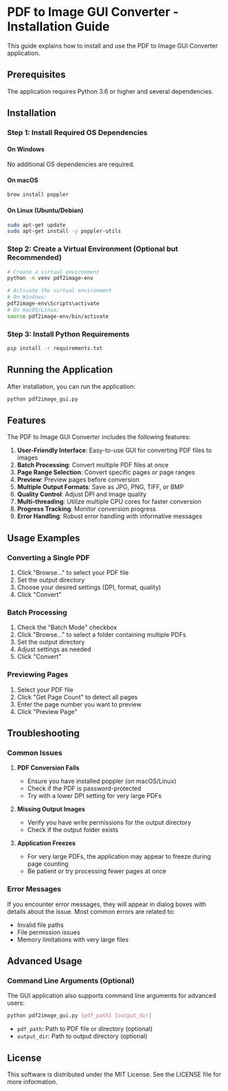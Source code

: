 # PDF to Image GUI Converter - Installation Guide

This guide explains how to install and use the PDF to Image GUI Converter application.

## Prerequisites

The application requires Python 3.6 or higher and several dependencies.

## Installation

### Step 1: Install Required OS Dependencies

#### On Windows
No additional OS dependencies are required.

#### On macOS
```bash
brew install poppler
```

#### On Linux (Ubuntu/Debian)
```bash
sudo apt-get update
sudo apt-get install -y poppler-utils
```

### Step 2: Create a Virtual Environment (Optional but Recommended)

```bash
# Create a virtual environment
python -m venv pdf2image-env

# Activate the virtual environment
# On Windows:
pdf2image-env\Scripts\activate
# On macOS/Linux:
source pdf2image-env/bin/activate
```

### Step 3: Install Python Requirements

```bash
pip install -r requirements.txt
```

## Running the Application

After installation, you can run the application:

```bash
python pdf2image_gui.py
```

## Features

The PDF to Image GUI Converter includes the following features:

1. **User-Friendly Interface**: Easy-to-use GUI for converting PDF files to images
2. **Batch Processing**: Convert multiple PDF files at once
3. **Page Range Selection**: Convert specific pages or page ranges
4. **Preview**: Preview pages before conversion
5. **Multiple Output Formats**: Save as JPG, PNG, TIFF, or BMP
6. **Quality Control**: Adjust DPI and image quality
7. **Multi-threading**: Utilize multiple CPU cores for faster conversion
8. **Progress Tracking**: Monitor conversion progress
9. **Error Handling**: Robust error handling with informative messages

## Usage Examples

### Converting a Single PDF

1. Click "Browse..." to select your PDF file
2. Set the output directory
3. Choose your desired settings (DPI, format, quality)
4. Click "Convert"

### Batch Processing

1. Check the "Batch Mode" checkbox
2. Click "Browse..." to select a folder containing multiple PDFs
3. Set the output directory
4. Adjust settings as needed
5. Click "Convert"

### Previewing Pages

1. Select your PDF file
2. Click "Get Page Count" to detect all pages
3. Enter the page number you want to preview
4. Click "Preview Page"

## Troubleshooting

### Common Issues

1. **PDF Conversion Fails**
   - Ensure you have installed poppler (on macOS/Linux)
   - Check if the PDF is password-protected
   - Try with a lower DPI setting for very large PDFs

2. **Missing Output Images**
   - Verify you have write permissions for the output directory
   - Check if the output folder exists

3. **Application Freezes**
   - For very large PDFs, the application may appear to freeze during page counting
   - Be patient or try processing fewer pages at once

### Error Messages

If you encounter error messages, they will appear in dialog boxes with details about the issue. Most common errors are related to:
- Invalid file paths
- File permission issues
- Memory limitations with very large files

## Advanced Usage

### Command Line Arguments (Optional)

The GUI application also supports command line arguments for advanced users:

```bash
python pdf2image_gui.py [pdf_path] [output_dir]
```

- `pdf_path`: Path to PDF file or directory (optional)
- `output_dir`: Path to output directory (optional)

## License

This software is distributed under the MIT License. See the LICENSE file for more information.
